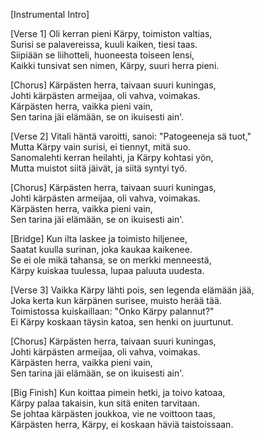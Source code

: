 [Instrumental Intro]

[Verse 1]
Oli kerran pieni Kärpy, toimiston valtias,  
Surisi se palavereissa, kuuli kaiken, tiesi taas.  
Siipiään se liihotteli, huoneesta toiseen lensi,  
Kaikki tunsivat sen nimen, Kärpy, suuri herra pieni.

[Chorus]
Kärpästen herra, taivaan suuri kuningas,  
Johti kärpästen armeijaa, oli vahva, voimakas.  
Kärpästen herra, vaikka pieni vain,  
Sen tarina jäi elämään, se on ikuisesti ain'.

[Verse 2]
Vitali häntä varoitti, sanoi: "Patogeeneja sä tuot,"  
Mutta Kärpy vain surisi, ei tiennyt, mitä suo.  
Sanomalehti kerran heilahti, ja Kärpy kohtasi yön,  
Mutta muistot siitä jäivät, ja siitä syntyi työ.

[Chorus]
Kärpästen herra, taivaan suuri kuningas,  
Johti kärpästen armeijaa, oli vahva, voimakas.  
Kärpästen herra, vaikka pieni vain,  
Sen tarina jäi elämään, se on ikuisesti ain'.

[Bridge]
Kun ilta laskee ja toimisto hiljenee,  
Saatat kuulla surinan, joka kaukaa kaikenee.  
Se ei ole mikä tahansa, se on merkki menneestä,  
Kärpy kuiskaa tuulessa, lupaa paluuta uudesta.

[Verse 3]
Vaikka Kärpy lähti pois, sen legenda elämään jää,  
Joka kerta kun kärpänen surisee, muisto herää tää.  
Toimistossa kuiskaillaan: "Onko Kärpy palannut?"  
Ei Kärpy koskaan täysin katoa, sen henki on juurtunut.

[Chorus]
Kärpästen herra, taivaan suuri kuningas,  
Johti kärpästen armeijaa, oli vahva, voimakas.  
Kärpästen herra, vaikka pieni vain,  
Sen tarina jäi elämään, se on ikuisesti ain'.

[Big Finish]
Kun koittaa pimein hetki, ja toivo katoaa,  
Kärpy palaa takaisin, kun sitä eniten tarvitaan.  
Se johtaa kärpästen joukkoa, vie ne voittoon taas,  
Kärpästen herra, Kärpy, ei koskaan häviä taistoissaan.
